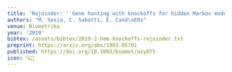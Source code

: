 ```yaml
---
title: 'Rejoinder: ''Gene hunting with knockoffs for hidden Markov models'''
authors: "M. Sesia, C. Sabatti, E. Cand\xE8s"
venue: Biometrika
year: '2019'
bibtex: /assets/bibtex/2019-2-hmm-knockoffs-rejoinder.txt
preprint: https://arxiv.org/abs/1903.05701
published: https://doi.org/10.1093/biomet/asy075
icon: 🔍🧬
---
```

